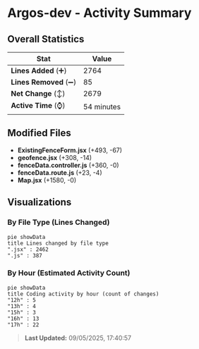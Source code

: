 # Argos-dev - Activity Summary 

## Overall Statistics

| Stat                   | Value                                                             |
| ---------------------- | ----------------------------------------------------------------- |
| **Lines Added** (➕)   | 2764                                          |
| **Lines Removed** (➖) | 85                                        |
| **Net Change** (↕)    | 2679                |
| **Active Time** (⌚)   | 54 minutes |


## Modified Files
- **ExistingFenceForm.jsx** (+493, -67)
- **geofence.jsx** (+308, -14)
- **fenceData.controller.js** (+360, -0)
- **fenceData.route.js** (+23, -4)
- **Map.jsx** (+1580, -0)

## Visualizations

### By File Type (Lines Changed)

```mermaid
pie showData
title Lines changed by file type
".jsx" : 2462
".js" : 387
```

### By Hour (Estimated Activity Count)

```mermaid
pie showData
title Coding activity by hour (count of changes)
"12h" : 5
"13h" : 4
"15h" : 3
"16h" : 13
"17h" : 22
```


> **Last Updated:** 09/05/2025, 17:40:57